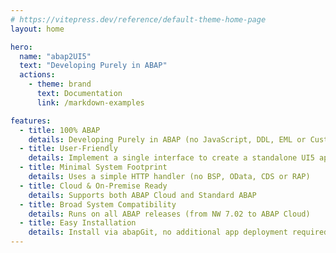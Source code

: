 ```yaml
---
# https://vitepress.dev/reference/default-theme-home-page
layout: home

hero:
  name: "abap2UI5"
  text: "Developing Purely in ABAP"
  actions:
    - theme: brand
      text: Documentation
      link: /markdown-examples

features:
  - title: 100% ABAP
    details: Developing Purely in ABAP (no JavaScript, DDL, EML or Customizing)
  - title: User-Friendly
    details: Implement a single interface to create a standalone UI5 application
  - title: Minimal System Footprint
    details: Uses a simple HTTP handler (no BSP, OData, CDS or RAP)
  - title: Cloud & On-Premise Ready
    details: Supports both ABAP Cloud and Standard ABAP
  - title: Broad System Compatibility
    details: Runs on all ABAP releases (from NW 7.02 to ABAP Cloud)
  - title: Easy Installation
    details: Install via abapGit, no additional app deployment required
---
```


